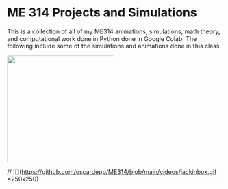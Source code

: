# ME 314 Projects and Simulations 

This is a collection of all of my ME314 animations, simulations, math theory, and computational work done in Python done in Google Colab. The following include some of the simulations and animations done in this class. 

<img src= "https://github.com/oscardepp/ME314/blob/main/videos/jackinbox.gif" width="250" height="250" />

// ![](https://github.com/oscardepp/ME314/blob/main/videos/jackinbox.gif =250x250)


